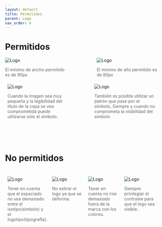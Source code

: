 ```yaml
---
layout: default
title: Permitidos
parent: Logo
nav_order: 4
---
```


# Permitidos

<div style="display:flex;justify-content:space-between;align-items:center">
<div style="width:40%">
<img src="../../../assets/images/logo-width_horizontal.jpg" alt="Logo"/>
<p style="color:#666">El mínimo de ancho permitido es de 90px</p>
</div>
<div style="width:40%">
<img src="../../../assets/images/logo-height_vertical.jpg" alt="Logo"/>
<p style="color:#666">El mínimo de alto permitido es de 80px</p>
</div>
</div>

<div style="display:flex;justify-content:space-between;align-items:center">
<div style="width:40%;padding:0.5rem">
<img src="../../../assets/images/do-1.png" alt="Logo"/>
<p style="color:#666">Cuando la imagen sea muy pequeña y la legibilidad del título de la copa se vea comprometida puede utilizarse sólo el símbolo.</p>
</div>
<div style="width:40%;padding:0.5rem">
<img src="../../../assets/images/do-2.png" alt="Logo"/>
<p style="color:#666">También es posible utilizar un patrón que pase por el símbolo, Siempre y cuando no comprometa la visibilidad del símbolo</p>
</div>
</div>
<br>
<br />
<br />

# No permitidos

<br>
<div style="display:flex;justify-content:space-between;align-items:flex-start">
<div style="width:30%;padding:0.5rem">
<img src="../../../assets/images/wrong-1.png" alt="Logo"/>
<p style="color:#666">Tener en cuenta que el espaciado no sea demasiado entre el isotipo(símbolo) y el logotipo(tipografía).</p>
</div>
<div style="width:30%;padding:0.5rem">
<img src="../../../assets/images/wrong-2.png" alt="Logo"/>
<p style="color:#666">No estirar el logo ya que se deforma.</p>
</div>
<div style="width:30%;padding:0.5rem">
<img src="../../../assets/images/wrong-3.png" alt="Logo"/>
<p style="color:#666">Tener en cuenta no irse demasiado fuera de la marca con los colores.</p>
</div>
<div style="width:30%;padding:0.5rem">
<img src="../../../assets/images/wrong-4.png" alt="Logo"/>
<p style="color:#666">Siempre privilegiar el contraste para que el logo sea visible.</p>
</div>
</div>

